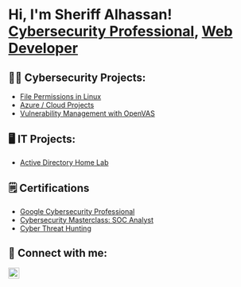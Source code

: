 <h1>Hi, I'm Sheriff Alhassan! <a href="https://www.linkedin.com/in/sheriffalhassan/">Cybersecurity Professional</a>, <a href="https://github.com/dayohassan/updatedportfolio/tree/master">Web Developer</a>

<h2>👨‍💻 Cybersecurity Projects:</h2>

- [File Permissions in Linux](https://github.com/effiompraise/File-Permissions-in-Linux)
- [Azure / Cloud Projects](https://github.com/effiompraise/Azure-Cloud-SOC)
- [Vulnerability Management with OpenVAS](https://github.com/effiompraise/OpenVAS)

<h2>🖥️ IT Projects:</h2>

- [Active Directory Home Lab](https://github.com/effiompraise/ActiveDirectoryLab/tree/main)

<h2>🗒️ Certifications</h2>

- [Google Cybersecurity Professional](https://www.credly.com/badges/b667b1f4-bba0-45cf-b45f-0a5b175b6c77)
- [Cybersecurity Masterclass: SOC Analyst](https://app.kajabi.com/certificates/09c5ab88)
- [Cyber Threat Hunting](https://issuer.gutenbergcerts.com/pdf/20230119-ACTI-kb00_5c37498e-95ec-4ce2-8ae0-33047b5d8321.pdf)


<h2> 🤳 Connect with me:</h2>


[<img align="left" alt="SheriffAlhassan | LinkedIn" width="22px" src="https://cdn.jsdelivr.net/npm/simple-icons@v3/icons/linkedin.svg" />][linkedin]


[linkedin]: https://linkedin.com/in/sheriffalhassan









<!--
**joshmadakor1/joshmadakor1** is a ✨ _special_ ✨ repository because its `README.md` (this file) appears on your GitHub profile.

Here are some ideas to get you started:

- 🔭 I’m currently working on ...
- 🌱 I’m currently learning ...
- 👯 I’m looking to collaborate on ...
- 🤔 I’m looking for help with ...
- 💬 Ask me about ...
- 📫 How to reach me: ...
- 😄 Pronouns: ...
- ⚡ Fun fact: ...
-->
